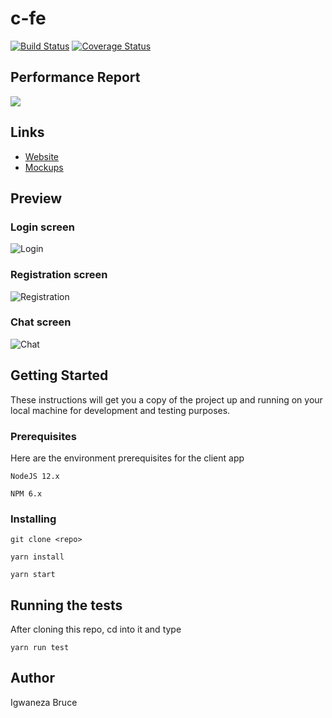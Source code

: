 # c-fe

[![Build Status](https://travis-ci.com/knowbee/c-fe.svg?branch=master)](https://travis-ci.com/knowbee/c-fe) [![Coverage Status](https://coveralls.io/repos/github/knowbee/c-fe/badge.svg?branch=master)](https://coveralls.io/github/knowbee/c-fe?branch=master)

## Performance Report

![](https://iili.io/fmPdqG.png)

## Links

- [Website](https://os-chat.netlify.app/)
- [Mockups](https://www.figma.com/file/Cv2UKIW6sxQr2YcaEPGK3B/CHAT?node-id=0%3A1)

## Preview

### Login screen

![Login](https://iili.io/fmQKGe.png)

### Registration screen

![Registration](https://iili.io/fmQf6u.png)

### Chat screen

![Chat](https://iili.io/fmQCaj.png)

## Getting Started

These instructions will get you a copy of the project up and running on your local machine for development and testing purposes.

### Prerequisites

Here are the environment prerequisites for the client app

```
NodeJS 12.x
```

```
NPM 6.x
```

### Installing

```
git clone <repo>

yarn install
```

```
yarn start
```

## Running the tests

After cloning this repo, cd into it and type

```
yarn run test
```

## Author

Igwaneza Bruce
